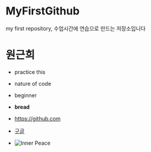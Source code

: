 # MyFirstGithub
my first repository, 수업시간에 연습으로 만드는 저장소입니다 

# 원근희
* practice this 
* nature of code 
* beginner
* **bread**

* https://github.com
* [구글](https://google.com)
* ![Inner Peace](1357_974_0.gif)

